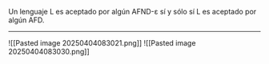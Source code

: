 Un lenguaje L es aceptado por algún AFND-ε sí y sólo sí L es aceptado por algún AFD.
***
![[Pasted image 20250404083021.png]]
![[Pasted image 20250404083030.png]]